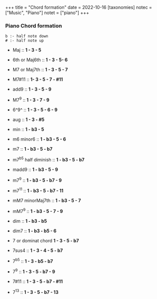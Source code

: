+++
title = "Chord formation"
date = 2022-10-16
[taxonomies]
notec = ["Music", "Piano"]
notet = ["piano"]
+++

### Piano Chord formation 

```
b :- half note down
# :- half note up
```

* Maj ::
**1 - 3 - 5**


* 6th or Maj6th ::
**1 - 3 - 5- 6**



* M7 or Maj7th ::
**1 - 3 - 5 - 7**



* M7#11 ::
**1- 3 - 5 - 7 - #11**


* add9 ::
**1 - 3 - 5 - 9**


* M7<sup>9</sup> ::
**1 - 3 - 7 - 9**


* 6^9^ ::
**1 - 3 - 5 - 6 - 9**


* aug ::
**1 - 3 - #5**

* min ::
**1 - b3 - 5**


* m6 minor6 ::
**1 - b3 - 5 - 6**


* m7  ::
**1 - b3 - 5 - b7**

* m7<sup>b5</sup> half diminish ::
**1 - b3 - 5 - b7**

* madd9 ::
**1 - b3 - 5 - 9**

* m7<sup>9</sup> ::
**1 - b3 - 5 - b7 - 9**

* m7<sup>11</sup> ::
**1 - b3 - 5 - b7 - 11**

* mM7 minorMaj7th ::
**1 - b3 - 5 - 7**

* mM7<sup>9</sup> ::
**1 - b3 - 5 - 7 - 9**

* dim :: 
**1 - b3 - b5**

* dim7 ::
**1 - b3 - b5 - 6**

* 7 or dominat chord
**1 - 3 - 5 - b7**

* 7sus4 ::
**1 - 3 - 4 - 5 - b7**

* 7<sup>b5</sup> ::
**1 - 3 - b5 - b7**

* 7<sup>9</sup> ::
**1 - 3 - 5 - b7 - 9**

* 7#11 ::
**1 - 3 - 5 - b7 - #11**

* 7<sup>13</sup> ::
**1 - 3 - 5 - b7 - 13**
